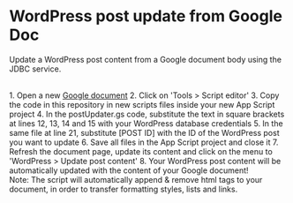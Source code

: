 # WordPress post update from Google Doc
Update a WordPress post content from a Google document body using the JDBC service.

<br>
1. Open a new <a href="https://docs.google.com/document/">Google document</a>
2. Click on 'Tools > Script editor'
3. Copy the code in this repository in new scripts files inside your new App Script project
4. In the postUpdater.gs code, substitute the text in square brackets at lines 12, 13, 14 and 15 with your WordPress database credentials
5. In the same file at line 21, substitute [POST ID] with the ID of the WordPress post you want to update
6. Save all files in the App Script project and close it
7. Refresh the document page, update its content and click on the menu to 'WordPress > Update post content'
8. Your WordPress post content will be automatically updated with the content of your Google document!

<br>
Note: The script will automatically append & remove html tags to your document, in order to transfer formatting styles, lists and links.
